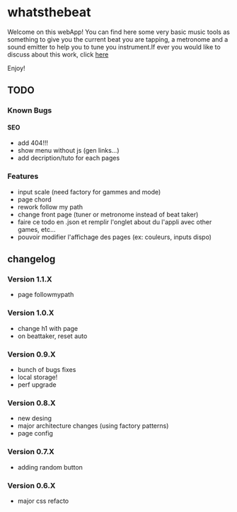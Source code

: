 # whatsthebeat

Welcome on this webApp!
You can find here some very basic music tools as something to give you the current beat you are tapping, a metronome and a sound emitter to help you to tune you instrument.If ever you would like to discuss about this work, click <a href="https://jgroc-de.github.io/">here</a>

Enjoy!

## TODO

### Known Bugs

#### SEO
- add 404!!!
- show menu without js (gen links…)
- add decription/tuto for each pages

### Features

- input scale (need factory for gammes and mode)
- page chord
- rework follow my path
- change front page (tuner or metronome instead of beat taker) 
- faire ce todo en .json et remplir l'onglet about du l'appli avec
other games, etc…
- pouvoir modifier l'affichage des pages (ex: couleurs, inputs dispo)

## changelog

### Version 1.1.X

- page followmypath

### Version 1.0.X

- change h1 with page
- on beattaker, reset auto

### Version 0.9.X

- bunch of bugs fixes
- local storage!
- perf upgrade

### Version 0.8.X

- new desing
- major architecture changes (using factory patterns)
- page config

### Version 0.7.X

- adding random button

### Version 0.6.X

- major css refacto
